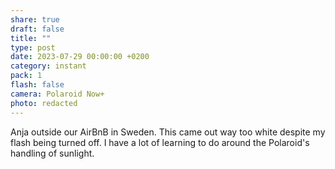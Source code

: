 ```yaml
---
share: true
draft: false
title: ""
type: post
date: 2023-07-29 00:00:00 +0200
category: instant
pack: 1
flash: false
camera: Polaroid Now+
photo: redacted
---
```


Anja outside our AirBnB in Sweden. This came out way too white despite my flash being turned off. I have a lot of learning to do around the Polaroid's handling of sunlight.